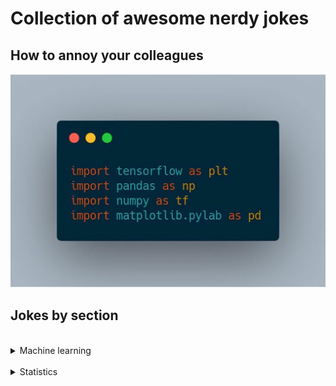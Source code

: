 # Collection of awesome nerdy jokes

##  How to annoy your colleagues
![](/img/dl_joke.jpeg)

## Jokes by section
<br>
<details><summary>Machine learning</summary>
  <br>
What did one support vector say to another? 
- I feel so marginalized.
  <br><br>
Dad: "So, just because all of your friends jump off a bridge, does that mean you also jump off a bridge???"
  <br>
Machine learning algorithm: "Yes."
  <br>
 </details>
<br>
<details><summary>Statistics</summary>
  <br>
How did the random variable get into the club?
- By showing a fake iid.
 <br> <br>
Numbers are like people; torture them enough and they'll tell you anything.
 <br> <br>
Statisticians show that those who celebrate more birthdays live longer.
 <br> <br>
Logic is a systematic method for getting the wrong conclusion with confidence. Statistics is a systematic method for getting the wrong conclusion with 95 percent confidence.
 <br> <br>
What did the z distribution say to the t distribution? <br>
- You may look like me but you're not normal.
 <br> <br>
How many statisticians does it take to change a light bulb? <br>
- That depends. It is really a matter of power.
<br>
</details>

